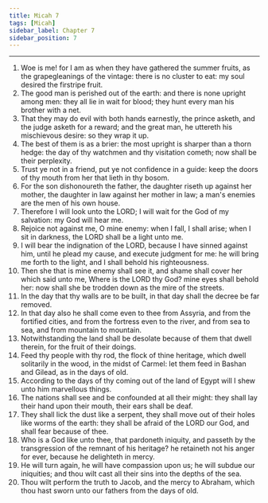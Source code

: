 ```yaml
---
title: Micah 7
tags: [Micah]
sidebar_label: Chapter 7
sidebar_position: 7
---
```


---
1. Woe is me! for I am as when they have gathered the summer fruits, as the grapegleanings of the vintage: there is no cluster to eat: my soul desired the firstripe fruit.
2. The good man is perished out of the earth: and there is none upright among men: they all lie in wait for blood; they hunt every man his brother with a net.
3. That they may do evil with both hands earnestly, the prince asketh, and the judge asketh for a reward; and the great man, he uttereth his mischievous desire: so they wrap it up.
4. The best of them is as a brier: the most upright is sharper than a thorn hedge: the day of thy watchmen and thy visitation cometh; now shall be their perplexity.
5. Trust ye not in a friend, put ye not confidence in a guide: keep the doors of thy mouth from her that lieth in thy bosom.
6. For the son dishonoureth the father, the daughter riseth up against her mother, the daughter in law against her mother in law; a man's enemies are the men of his own house.
7. Therefore I will look unto the LORD; I will wait for the God of my salvation: my God will hear me.
8. Rejoice not against me, O mine enemy: when I fall, I shall arise; when I sit in darkness, the LORD shall be a light unto me.
9. I will bear the indignation of the LORD, because I have sinned against him, until he plead my cause, and execute judgment for me: he will bring me forth to the light, and I shall behold his righteousness.
10. Then she that is mine enemy shall see it, and shame shall cover her which said unto me, Where is the LORD thy God? mine eyes shall behold her: now shall she be trodden down as the mire of the streets.
11. In the day that thy walls are to be built, in that day shall the decree be far removed.
12. In that day also he shall come even to thee from Assyria, and from the fortified cities, and from the fortress even to the river, and from sea to sea, and from mountain to mountain.
13. Notwithstanding the land shall be desolate because of them that dwell therein, for the fruit of their doings.
14. Feed thy people with thy rod, the flock of thine heritage, which dwell solitarily in the wood, in the midst of Carmel: let them feed in Bashan and Gilead, as in the days of old.
15. According to the days of thy coming out of the land of Egypt will I shew unto him marvellous things.
16. The nations shall see and be confounded at all their might: they shall lay their hand upon their mouth, their ears shall be deaf.
17. They shall lick the dust like a serpent, they shall move out of their holes like worms of the earth: they shall be afraid of the LORD our God, and shall fear because of thee.
18. Who is a God like unto thee, that pardoneth iniquity, and passeth by the transgression of the remnant of his heritage? he retaineth not his anger for ever, because he delighteth in mercy.
19. He will turn again, he will have compassion upon us; he will subdue our iniquities; and thou wilt cast all their sins into the depths of the sea.
20. Thou wilt perform the truth to Jacob, and the mercy to Abraham, which thou hast sworn unto our fathers from the days of old.
